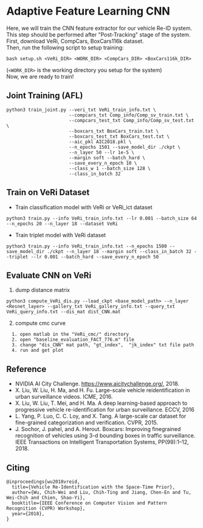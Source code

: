 # Adaptive Feature Learning CNN

Here, we will train the CNN feature extractor for our vehicle Re-ID system.  
This step should be performed after "Post-Tracking" stage of the system.  
First, download VeRi, CompCars, BoxCars116k dataset.  
Then, run the following script to setup training:
```
bash setup.sh <VeRi_DIR> <WORK_DIR> <CompCars_DIR> <BoxCars116k_DIR>
```
(`<WORK_DIR>` is the working directory you setup for the system)  
Now, we are ready to train!

## Joint Training (AFL)

```
python3 train_joint.py --veri_txt VeRi_train_info.txt \
                       --compcars_txt Comp_info/Comp_sv_train.txt \
                       --compcars_test_txt Comp_info/Comp_sv_test.txt \
                       --boxcars_txt BoxCars_train.txt \
                       --boxcars_test_txt BoxCars_test.txt \
                       --aic_pkl AIC2018.pkl \
                       --n_epochs 1501 --save_model_dir ./ckpt \
                       --n_layer 50 --lr 1e-5 \
                       --margin soft --batch_hard \
                       --save_every_n_epoch 10 \
                       --class_w 1 --batch_size 128 \
                       --class_in_batch 32

```

## Train on VeRi Dataset

* Train classification model with VeRi or VeRi\_ict dataset
```
python3 train.py --info VeRi_train_info.txt --lr 0.001 --batch_size 64 --n_epochs 20 --n_layer 18 --dataset VeRi
```

* Train triplet model with VeRi dataset
```
python3 train.py --info VeRi_train_info.txt --n_epochs 1500 --save_model_dir ./ckpt --n_layer 18 --margin soft --class_in_batch 32 --triplet --lr 0.001 --batch_hard --save_every_n_epoch 50
```

## Evaluate CNN on VeRi

1. dump distance matrix
```
python3 compute_VeRi_dis.py --load_ckpt <base_model_path> --n_layer <Resnet_layer> --gallery_txt VeRi_gallery_info.txt --query_txt VeRi_query_info.txt --dis_mat dist_CNN.mat
```

2. compute cmc curve
```  
  1. open matlab in the "VeRi_cmc/" directory
  2. open "baseline_evaluation_FACT_776.m" file
  3. change "dis_CNN" mat path, "gt_index",  "jk_index" txt file path
  4. run and get plot
```

## Reference
* NVIDIA AI City Challenge. https://www.aicitychallenge.org/, 2018.
* X. Liu, W. Liu, H. Ma, and H. Fu. Large-scale vehicle reidentification in urban surveillance videos. ICME, 2016.
* X. Liu, W. Liu, T. Mei, and H. Ma. A deep learning-based approach to progressive vehicle re-identification for urban surveillance. ECCV, 2016
* L. Yang, P. Luo, C. C. Loy, and X. Tang. A large-scale car dataset for fine-grained categorization and verification. CVPR, 2015.
* J. Sochor, J. pahel, and A. Herout. Boxcars: Improving finegrained recognition of vehicles using 3-d bounding boxes in traffic surveillance. IEEE Transactions on Intelligent Transportation Systems, PP(99):1–12, 2018.

## Citing

```
@inproceedings{wu2018vreid,
  title={Vehicle Re-Identification with the Space-Time Prior},
  author={Wu, Chih-Wei and Liu, Chih-Ting and Jiang, Chen-En and Tu, Wei-Chih and Chien, Shao-Yi},
  booktitle={IEEE Conference on Computer Vision and Pattern Recognition (CVPR) Workshop},
  year={2018},
}
```
